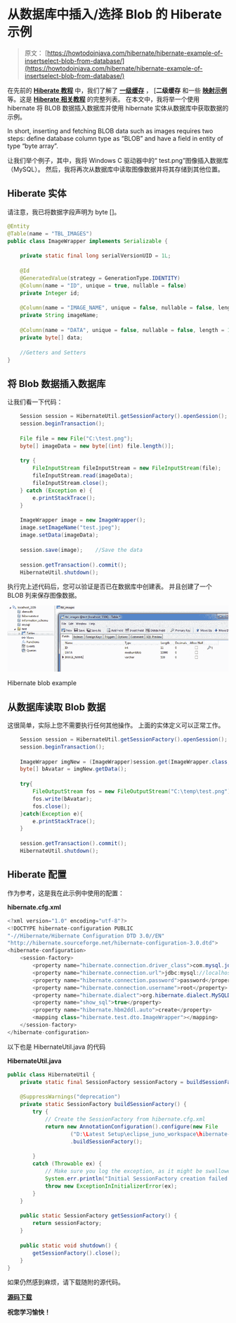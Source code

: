 # 从数据库中插入/选择 Blob 的 Hiberate 示例

> 原文： [https://howtodoinjava.com/hibernate/hibernate-example-of-insertselect-blob-from-database/](https://howtodoinjava.com/hibernate/hibernate-example-of-insertselect-blob-from-database/)

在先前的 **[Hiberate 教程](//howtodoinjava.com/hibernate-tutorials/ "hibernate tutorials")** 中，我们了解了 [**一级缓存**](//howtodoinjava.com/hibernate/understanding-hibernate-first-level-cache-with-example/ "first level cache") ， [**二级缓存** [](//howtodoinjava.com/hibernate/how-hibernate-second-level-cache-works/) 和一些 [**映射示例**](//howtodoinjava.com/hibernate/hibernate-one-to-one-mapping-using-annotations/) 等。这是 [**Hiberate 相关教程**](//howtodoinjava.com/category/frameworks/hibernate/) 的完整列表。 在本文中，我将举一个使用 hibernate 将 BLOB 数据插入数据库并使用 hibernate 实体从数据库中获取数据的示例。

In short, inserting and fetching BLOB data such as images requires two steps: define database column type as “BLOB” and have a field in entity of type “byte array”.

让我们举个例子，其中，我将 Windows C 驱动器中的“ test.png”图像插入数据库（MySQL）。 然后，我将再次从数据库中读取图像数据并将其存储到其他位置。

## Hiberate 实体

请注意，我已将数据字段声明为 byte []。

```java
@Entity
@Table(name = "TBL_IMAGES")
public class ImageWrapper implements Serializable {

	private static final long serialVersionUID = 1L;

	@Id
	@GeneratedValue(strategy = GenerationType.IDENTITY)
	@Column(name = "ID", unique = true, nullable = false)
	private Integer id;

	@Column(name = "IMAGE_NAME", unique = false, nullable = false, length = 100)
	private String imageName;

	@Column(name = "DATA", unique = false, nullable = false, length = 100000)
	private byte[] data;

	//Getters and Setters
}

```

## 将 Blob 数据插入数据库

让我们看一下代码：

```java
	Session session = HibernateUtil.getSessionFactory().openSession();
	session.beginTransaction();

	File file = new File("C:\test.png");
	byte[] imageData = new byte[(int) file.length()];

	try {
		FileInputStream fileInputStream = new FileInputStream(file);
		fileInputStream.read(imageData);
		fileInputStream.close();
	} catch (Exception e) {
		e.printStackTrace();
	}

	ImageWrapper image = new ImageWrapper();
	image.setImageName("test.jpeg");
	image.setData(imageData);

	session.save(image);	//Save the data

	session.getTransaction().commit();
	HibernateUtil.shutdown();

```

执行完上述代码后，您可以验证是否已在数据库中创建表。 并且创建了一个 BLOB 列来保存图像数据。

![Hibernate blob example](img/7cdb4a2ecbfdadca72f1ca73ccb8c329.png "Hibernate blob example")

Hibernate blob example



## 从数据库读取 Blob 数据

这很简单，实际上您不需要执行任何其他操作。 上面的实体定义可以正常工作。

```java
	Session session = HibernateUtil.getSessionFactory().openSession();
	session.beginTransaction();

	ImageWrapper imgNew = (ImageWrapper)session.get(ImageWrapper.class, 1);
	byte[] bAvatar = imgNew.getData();

	try{
		FileOutputStream fos = new FileOutputStream("C:\temp\test.png"); 
		fos.write(bAvatar);
		fos.close();
	}catch(Exception e){
		e.printStackTrace();
	}

	session.getTransaction().commit();
	HibernateUtil.shutdown();

```

## Hiberate 配置

作为参考，这是我在此示例中使用的配置：

**hibernate.cfg.xml**

```java
<?xml version="1.0" encoding="utf-8"?>
<!DOCTYPE hibernate-configuration PUBLIC
"-//Hibernate/Hibernate Configuration DTD 3.0//EN"
"http://hibernate.sourceforge.net/hibernate-configuration-3.0.dtd">
<hibernate-configuration>
    <session-factory>
        <property name="hibernate.connection.driver_class">com.mysql.jdbc.Driver</property>
        <property name="hibernate.connection.url">jdbc:mysql://localhost:3306/test</property>
        <property name="hibernate.connection.password">password</property>
        <property name="hibernate.connection.username">root</property>
        <property name="hibernate.dialect">org.hibernate.dialect.MySQLDialect</property>
        <property name="show_sql">true</property>
		<property name="hibernate.hbm2ddl.auto">create</property>
        <mapping class="hibernate.test.dto.ImageWrapper"></mapping>
    </session-factory>
</hibernate-configuration>

```

以下也是 HibernateUtil.java 的代码

**HibernateUtil.java**

```java
public class HibernateUtil {
	private static final SessionFactory sessionFactory = buildSessionFactory();

    @SuppressWarnings("deprecation")
	private static SessionFactory buildSessionFactory() {
        try {
            // Create the SessionFactory from hibernate.cfg.xml
            return new AnnotationConfiguration().configure(new File
            		("D:\Latest Setup\eclipse_juno_workspace\hibernate-test-project\hibernate.cgf.xml"))
            		.buildSessionFactory();

        }
        catch (Throwable ex) {
            // Make sure you log the exception, as it might be swallowed
            System.err.println("Initial SessionFactory creation failed." + ex);
            throw new ExceptionInInitializerError(ex);
        }
    }

    public static SessionFactory getSessionFactory() {
        return sessionFactory;
    }

    public static void shutdown() {
    	getSessionFactory().close();
    }
}

```

如果仍然感到麻烦，请下载随附的源代码。

**[源码下载](https://docs.google.com/file/d/0B7yo2HclmjI4R0dDNzY5OTR6ZG8/edit?usp=sharing "hibernate blob example")**

**祝您学习愉快！**